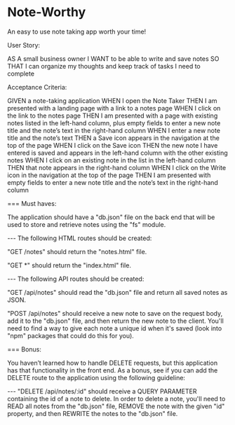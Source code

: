 # Note-Worthy
An easy to use note taking app worth your time!



User Story:

AS A small business owner
I WANT to be able to write and save notes
SO THAT I can organize my thoughts and keep track of tasks I need to complete



Acceptance Criteria:

GIVEN a note-taking application
WHEN I open the Note Taker
THEN I am presented with a landing page with a link to a notes page
WHEN I click on the link to the notes page
THEN I am presented with a page with existing notes listed in the left-hand column, plus empty fields to enter a new note title and the note’s text in the right-hand column
WHEN I enter a new note title and the note’s text
THEN a Save icon appears in the navigation at the top of the page
WHEN I click on the Save icon
THEN the new note I have entered is saved and appears in the left-hand column with the other existing notes
WHEN I click on an existing note in the list in the left-hand column
THEN that note appears in the right-hand column
WHEN I click on the Write icon in the navigation at the top of the page
THEN I am presented with empty fields to enter a new note title and the note’s text in the right-hand column



=== Must haves:

The application should have a "db.json" file on the back end that will be used to store and retrieve notes using the "fs" module.

--- The following HTML routes should be created:

"GET /notes" should return the "notes.html" file.

"GET *" should return the "index.html" file.

--- The following API routes should be created:

"GET /api/notes" should read the "db.json" file and return all saved notes as JSON.

"POST /api/notes" should receive a new note to save on the request body, add it to the "db.json" file, and then return the new note to the client. You'll need to find a way to give each note a unique id when it's saved (look into "npm" packages that could do this for you).



=== Bonus:

You haven’t learned how to handle DELETE requests, but this application has that functionality in the front end. As a bonus, see if you can add the DELETE route to the application using the following guideline:

--- "DELETE /api/notes/:id" should receive a QUERY PARAMETER containing the id of a note to delete. In order to delete a note, you'll need to READ all notes from the "db.json" file, REMOVE the note with the given "id" property, and then REWRITE the notes to the "db.json" file.
